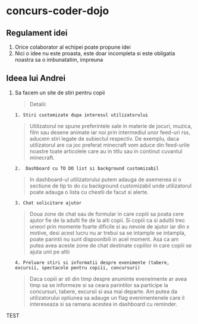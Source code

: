 # concurs-coder-dojo
## Regulament idei

1. Orice colaborator al echipei poate propune idei
2. Nici o idee nu este proasta, este doar incompleta si este obligatia noastra sa o imbunatatim, impreuna


## Ideea lui Andrei
1.  Sa facem un site de stiri pentru copii 

     > Detalii: 
     
        1. Stiri customizate dupa interesul utilizatorului
       >  Utilizatorul ne spune preferintele sale in materie de jocuri, muzica, film sau desene animate  iar noi prin intermediul unor feed-uri rss, aducem stiri legate de subiectul respectiv. De exemplu, daca utilizatorul are ca joc preferat minecraft vom aduce din feed-urile noastre toate articolele care au in titlu sau in continut cuvantul minecraft.
       
       
        2.  Dashboard cu TO DO list si background customizabil 
     >  In dashboard-ul utilizatorului putem adauga de asemenea si o sectiune de tip to do cu background customizabil unde utilizatorul poate adauga o lista cu chestii de facut si alerte.
     
        3. Chat solicitare ajutor
      > Doua zone de chat sau de formular in care copiii sa poata cere ajutor fie de la adulti fie de la alti copii. Si copiii ca si adultii trec uneori prin momente foarte dificile si au nevoie de ajutor iar din x motive, desi acest lucru nu ar trebui sa se intample se intampla, poate parintii nu sunt dispoonibili in acel moment. Asa ca am putea avea aceste zone de chat destinate copiilor in care copiii se ajuta unii pe altii
      
        4. Preluare stiri si informatii despre evenimente (tabere, excursii, spectacole pentru copiii, concursuri)
      >  Daca copiii ar sti din timp despre anuminte eveneimente ar avea timp sa se informeze si sa ceara parintilor sa participe la concursuri, tabere, excursii si asa mai departe. Am putea da utilizatorului optiunea sa adauge un flag evenimentenele care il intereseaza si sa ramana acestea in dashboard cu reminder.       

TEST
